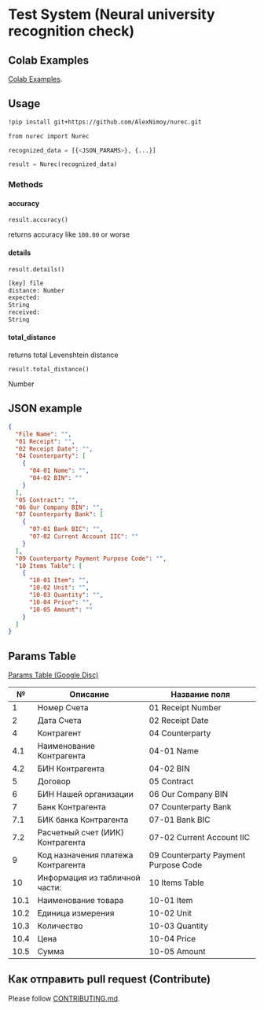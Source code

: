 # Test System (Neural university recognition check)

## Colab Examples

[Colab Examples](https://colab.research.google.com/drive/19878-C6WMm1ApNNEw5-Y3Xt-Tskwrgwb?usp=sharing).

## Usage

```bash
!pip install git+https://github.com/AlexNimoy/nurec.git

from nurec import Nurec
```

```python
recognized_data = [{<JSON_PARAMS>}, {...}]

result = Nurec(recognized_data)
```

### Methods

#### accuracy

`result.accuracy()`

returns accuracy like `100.00` or worse

#### details

`result.details()`

```bash
[key] file
distance: Number
expected:
String
received:
String
```

#### total_distance

returns total Levenshtein distance

`result.total_distance()`

Number

## JSON example

```json
{
  "File Name": "",
  "01 Receipt": "",
  "02 Receipt Date": "",
  "04 Counterparty": [
    {
      "04-01 Name": "",
      "04-02 BIN": ""
    }
  ],
  "05 Contract": "",
  "06 Our Company BIN": "",
  "07 Counterparty Bank": [
    {
      "07-01 Bank BIC": "",
      "07-02 Current Account IIC": ""
    }
  ],
  "09 Counterparty Payment Purpose Code": "",
  "10 Items Table": [
    {
      "10-01 Item": "",
      "10-02 Unit": "",
      "10-03 Quantity": "",
      "10-04 Price": "",
      "10-05 Amount": ""
    }
  ]
}
```

## Params Table

[Params Table (Google Disc)](https://docs.google.com/spreadsheets/d/14AIRNzPu7_TQo_VaDG64RQo2k1brj8DDg_k--Eqtkzk/edit#gid=0)

| №    | Описание                           | Название поля                        |
| ---- | ---------------------------------- | ------------------------------------ |
| 1    | Номер Счета                        | 01 Receipt Number                    |
| 2    | Дата Счета                         | 02 Receipt Date                      |
| 4    | Контрагент                         | 04 Counterparty                      |
| 4.1  | Наименование Контрагента           | 04-01 Name                           |
| 4.2  | БИН Контрагента                    | 04-02 BIN                            |
| 5    | Договор                            | 05 Contract                          |
| 6    | БИН Нашей организации              | 06 Our Company BIN                   |
| 7    | Банк Контрагента                   | 07 Counterparty Bank                 |
| 7.1  | БИК банка Контрагента              | 07-01 Bank BIC                       |
| 7.2  | Расчетный счет (ИИК) Контрагента   | 07-02 Current Account IIC            |
| 9    | Код назначения платежа Контрагента | 09 Counterparty Payment Purpose Code |
| 10   | Информация из табличной части:     | 10 Items Table                       |
| 10.1 | Наименование товара                | 10-01 Item                           |
| 10.2 | Единица измерения                  | 10-02 Unit                           |
| 10.3 | Количество                         | 10-03 Quantity                       |
| 10.4 | Цена                               | 10-04 Price                          |
| 10.5 | Сумма                              | 10-05 Amount                         |

## Как отправить pull request (Contribute)

Please follow [CONTRIBUTING.md](CONTRIBUTING.md).
